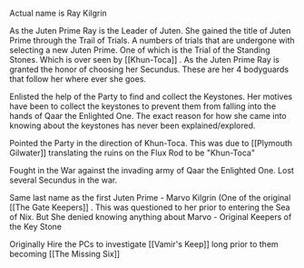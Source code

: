 Actual name is Ray Kilgrin 

As the Juten Prime Ray is the Leader of Juten. She gained the title of Juten Prime through the Trail of Trials. A numbers of trials that are undergone with selecting a new Juten Prime. One of which is the Trial of the Standing Stones. Which is over seen by [[Khun-Toca]] .  As the Juten Prime Ray is granted the honor of choosing her Secundus. These are her 4 bodyguards that follow her where ever she goes. 

Enlisted the help of the Party to find and collect the Keystones. Her motives have been to collect the keystones to prevent them from falling into the hands of Qaar the Enlighted One. The exact reason for how she came into knowing about the keystones has never been explained/explored. 

Pointed the Party in the direction of Khun-Toca. This was due to [[Plymouth Gilwater]]  translating the ruins on the Flux Rod to be "Khun-Toca"

Fought in the War against the invading army of Qaar the Enlighted One. Lost several Secundus in the war.

 Same last name as the first Juten Prime - Marvo Kilgrin (One of the original [[The Gate Keepers]] . This was questioned to her prior to entering the Sea of Nix. But She denied knowing anything about Marvo - ⁠⁠Original Keepers of the Key Stone 


Originally Hire the PCs to investigate [[Vamir's Keep]] long prior to them becoming [[The Missing Six]]